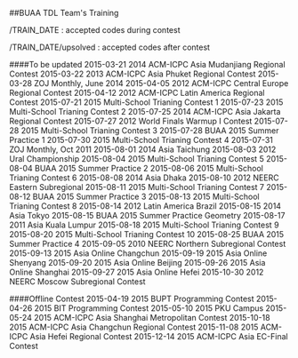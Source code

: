 ##BUAA TDL Team's Training

/TRAIN_DATE : accepted codes during contest

/TRAIN_DATE/upsolved : accepted codes after contest


####To be updated
	2015-03-21	2014 ACM-ICPC Asia Mudanjiang Regional Contest
	2015-03-22	2013 ACM-ICPC Asia Phuket Regional Contest
	2015-03-28	ZOJ Monthly, June 2014
	2015-04-05	2012 ACM-ICPC Central Europe Regional Contest
	2015-04-12	2012 ACM-ICPC Latin America Regional Contest
	2015-07-21	2015 Multi-School Trianing Contest 1
	2015-07-23	2015 Multi-School Trianing Contest 2
	2015-07-25	2014 ACM-ICPC Asia Jakarta Regional Contest
	2015-07-27	2012 World Finals Warmup I Contest
	2015-07-28	2015 Multi-School Trianing Contest 3
	2015-07-28	BUAA 2015 Summer Practice 1
	2015-07-30	2015 Multi-School Trianing Contest 4
	2015-07-31	ZOJ Monthly, Oct 2011
	2015-08-01	2014 Asia Taichung
	2015-08-03	2012 Ural Championship
	2015-08-04	2015 Multi-School Trianing Contest 5
	2015-08-04	BUAA 2015 Summer Practice 2
	2015-08-06	2015 Multi-School Trianing Contest 6
	2015-08-08	2014 Asia Dhaka
	2015-08-10	2012 NEERC Eastern Subregional
	2015-08-11	2015 Multi-School Trianing Contest 7
	2015-08-12	BUAA 2015 Summer Practice 3
	2015-08-13	2015 Multi-School Trianing Contest 8
	2015-08-14	2012 Latin America Brazil
	2015-08-15	2014 Asia Tokyo
	2015-08-15	BUAA 2015 Summer Practice Geometry
	2015-08-17	2011 Asia Kuala Lumpur
	2015-08-18	2015 Multi-School Trianing Contest 9
	2015-08-20	2015 Multi-School Trianing Contest 10
	2015-08-25	BUAA 2015 Summer Practice 4
	2015-09-05	2010 NEERC Northern Subregional Contest
	2015-09-13	2015 Asia Online Changchun
	2015-09-19	2015 Asia Online Shenyang
	2015-09-20	2015 Asia Online Beijing
	2015-09-26	2015 Asia Online Shanghai
	2015-09-27	2015 Asia Online Hefei
	2015-10-30	2012 NEERC Moscow Subregional Contest

####Offline Contest
	2015-04-19	2015 BUPT Programming Contest
	2015-04-26	2015 BIT Programming Contest
	2015-05-10	2015 PKU Campus
	2015-05-24	2015 ACM-ICPC Asia Shanghai Metropolitan Contest
	2015-10-18	2015 ACM-ICPC Asia Changchun Regional Contest
	2015-11-08	2015 ACM-ICPC Asia Hefei Regional Contest
	2015-12-14	2015 ACM-ICPC Asia EC-Final Contest
